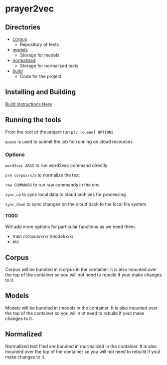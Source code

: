 # prayer2vec

## Directories

- [corpus](corpus)
  - Repository of texts
- [models](models)
  - Storage for models
- [normalized](normalized)
  - Storage for normalized texts
- [build](build)
  - Code for the project

## Installing and Building

[Build Instructions Here](BUILD.md)


## Running the tools
From the root of the project run
`p2v [queue] OPTIONS`

`queue` is used to submit the job for running on cloud resources

### Options

`word2vec ARGS` to run word2vec command directly

`pre corpus/x/x` to normalize the text

`raw COMMANDS` to run raw commands in the env

`sync_up` to sync local data to cloud archives for processing

`sync_down` to sync changes on the cloud back to the local file system


#### TODO
Will add more options for particular functions as we need them.
- train /corpus/x/x/ /model/x/x/
- etc


## Corpus
Corpus will be bundled in /corpus in the container. It is also mounted over the top of the container so you will not need to rebuild if yout make changes to it.

## Models
Models will be bundled in /models in the container. It is also mounted over the top of the container so you will n
ot need to rebuild if yout make changes to it.

## Normalized
Normalized text filed are bundled in /normalized in the container. It is also mounted over the top of the container so you will not need to rebuild if yout make changes to it.
